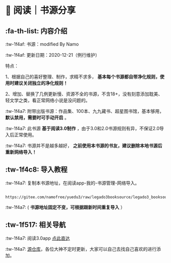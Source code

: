 # 📖 阅读｜书源分享


##  :fa-th-list: 内容介绍


 :tw-1f4af: 书源：modified By Namo

 :tw-1f4af: 更新日期：2020-12-21（例行维护）

特点：

1、根据自己的喜好整理、制作，求精不求多， **基本每个书源都自带净化规则，使用时建议关闭独立的净化规则！** 

2、增加、替换了几例更新慢、资源不全的书源，不含18+，没有刻意添加耽美、轻文学之类，看正常网络小说是没问题的。

:tw-1f4a7: 附带出版书源：作品集、100本、九九藏书、超星图书馆，基本够用， **默认禁用，需要时可手动开启** 。

:tw-1f4a7: 此书源 **基于阅读3.0制作** ，由于3.0和2.0书源规则有异，不保证2.0导入后正常使用。

:tw-1f4a7: 书源并不是越多越好， **之前使用本书源的书友，建议删除本地书源后重新网络导入！** 



##  :tw-1f4c8: 导入教程

:tw-1f4a7: 复制本书源地址，在阅读app-我的-书源管理-网络导入。

           https://gitee.com/namofree/yuedu3/raw/legado3booksource/legado3_booksource_by_Namo.json

:tw-1f4a7: ( **书源地址固定不变，可根据跟新时间重复导入** ）

##  :tw-1f517: 相关导航

:tw-1f4a7: 阅读3.0app [点此直达](https://github.com/gedoor/legado)

:tw-1f4a7: [源仓库](http://yck.mumuceo.com/)，各位大神不定时更新，大家可以自己去找自己喜欢的进行添加。

